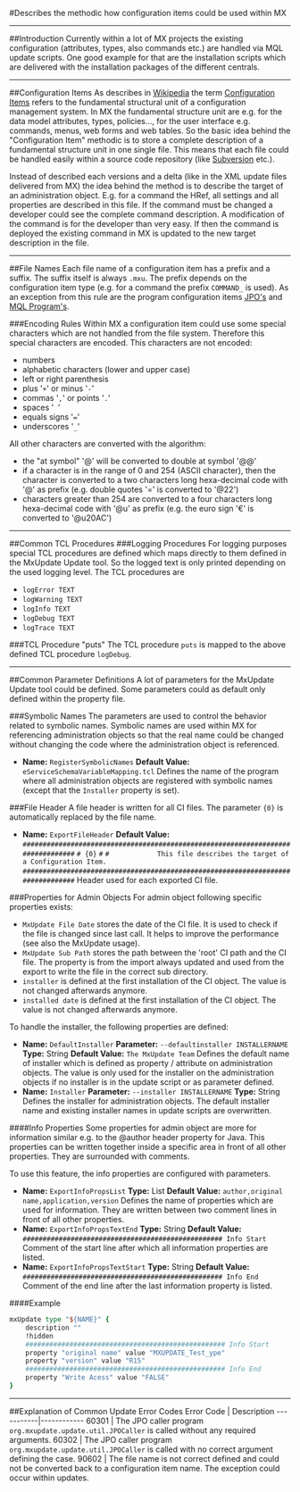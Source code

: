 <!--
 *
 *  This file is part of MxUpdate <http://www.mxupdate.org>.
 *
 *  MxUpdate is a deployment tool for a PLM platform to handle
 *  administration objects as single update files (configuration item).
 *
 *  Copyright (C) 2008-2016 The MxUpdate Team
 *
 *  The Manual of MxUpdate is licensed under a CC BY-NC-SA 4.0 license
 *  (Creative Commons Attribution-NonCommercial-ShareAlike 4.0 
 *  International 4.0 license).
 *
 *  You should have received a copy of the license along with this
 *  work. If not, see <http://creativecommons.org/licenses/by-nc-sa/4.0/>.
 *
-->

#Describes the methodic how configuration items could be used within MX

----
##Introduction
Currently within a lot of MX projects the existing configuration (attributes, types, also commands etc.) are handled via MQL update scripts. One good example for that are the installation scripts which are delivered with the installation packages of the different centrals.

----
##Configuration Items
As describes in [Wikipedia](http://www.wikipedia.org) the term [Configuration Items](http://en.wikipedia.org/wiki/Configuration_item) refers to the fundamental structural unit of a configuration management system. In MX the fundamental structure unit are e.g. for the data model attributes, types, policies..., for the user interface e.g. commands, menus, web forms and web tables. So the basic idea behind the "Configuration Item" methodic is to store a complete description of a fundamental structure unit in one single file. This means that each file could be handled easily within a source code repository (like [Subversion](http://subversion.tigris.org/) etc.).

Instead of described each versions and a delta (like in the XML update files delivered from MX) the idea behind the method is to describe the target of an administration object. E.g. for a command the HRef, all settings and all properties are described in this file. If the command must be changed a developer could see the complete command description. A modification of the command is for the developer than very easy. If then the command is deployed the existing command in MX is updated to the new target description in the file.

----
##File Names
Each file name of a configuration item has a prefix and a suffix. The suffix itself is always `.mxu`. The prefix depends on the configuration item type (e.g. for a command the prefix `COMMAND_` is used). As an exception from this rule are the program configuration items [JPO's](CI_Program_JPO.md) and [MQL Program's](CI_Program_MQL.md).

###Encoding Rules
Within MX a configuration item could use some special characters which are not handled from the file system. Therefore this special characters are encoded.
This characters are not encoded:
* numbers
* alphabetic characters (lower and upper case)
* left or right parenthesis
* plus '`+`' or minus '`-`'
* commas '`,`' or points '`.`'
* spaces '` `'
* equals signs '`=`'
* underscores '`_`'

All other characters are converted with the algorithm:
* the "at symbol" '@' will be converted to double at symbol '@@'
* if a character is in the range of 0 and 254 (ASCII character), then the character is converted to a two characters long hexa-decimal code with '@' as prefix (e.g. double quotes '=' is converted to '@22')
* characters greater than 254 are converted to a four characters long hexa-decimal code with '@u' as prefix (e.g. the euro sign '€' is converted to '@u20AC')

----
##Common TCL Procedures
###Logging Procedures
For logging purposes special TCL procedures are defined which maps directly to
them defined in the MxUpdate Update tool. So the logged text is only printed
depending on the used logging level. The TCL procedures are
* `logError TEXT`
* `logWarning TEXT`
* `logInfo TEXT`
* `logDebug TEXT`
* `logTrace TEXT`

###TCL Procedure "puts"
The TCL procedure `puts` is mapped to the above defined TCL procedure
`logDebug`.

----
##Common Parameter Definitions
A lot of parameters for the MxUpdate Update tool could be defined. Some parameters could as default only defined within the property file.

###Symbolic Names
The parameters are used to control the behavior related to symbolic names. Symbolic names are used within MX for referencing administration objects so that the real name could be changed without changing the code where the administration object is referenced.
*   **Name:** `RegisterSymbolicNames`
    **Default Value:** `eServiceSchemaVariableMapping.tcl`
    Defines the name of the program where all administration objects are registered with symbolic names (except that the `Installer` property is set).

###File Header
A file header is written for all CI files. The parameter `{0}` is automatically replaced by the file name.
*   **Name:** `ExportFileHeader`
    **Default Value:**   `################################################################################`
`# {0}`
`#`
`#            This file describes the target of a Configuration Item.`
`################################################################################`
    Header used for each exported CI file.

###Properties for Admin Objects
For admin object following specific properties exists:

* `MxUpdate File Date` stores the date of the CI file. It is used to check if the file is changed since last call. It helps to improve the performance (see also the MxUpdate usage).
* `MxUpdate Sub Path` stores the path between the 'root' CI path and the CI file. The property is from the import always updated and used from the export to write the file in the correct sub directory.
* `installer` is defined at the first installation of the CI object. The value is not changed afterwards anymore.
* `installed date` is defined at the first installation of the CI object. The value is not changed afterwards anymore.

To handle the installer, the following properties are defined:

*   **Name:** `DefaultInstaller`
    **Parameter:** `--defaultinstaller INSTALLERNAME`
    **Type:** String
    **Default Value:** `The MxUpdate Team`
    Defines the default name of installer which is defined as property / attribute on administration objects. The value is only used for the installer on the administration objects if no installer is in the update script or as parameter defined.
*   **Name:** `Installer`
    **Parameter:** `--installer INSTALLERNAME`
    **Type:** String
    Defines the installer for administration objects. The default installer name and existing installer names in update scripts are overwritten.


####Info Properties
Some properties for admin object are more for information similar e.g. to the @author header property for Java. This properties can be written together inside a specific area in front of all other properties. They are surrounded with comments.

To use this feature, the info properties are configured with parameters.

*   **Name:** `ExportInfoPropsList`
    **Type:** List
    **Default Value:** `author,original name,application,version`
    Defines the name of properties which are used for information. They are written between two comment lines in front of all other properties.
*   **Name:** `ExportInfoPropsTextEnd`
    **Type:** String
    **Default Value:** `################################################## Info Start`
    Comment of the start line after which all information properties are listed.
*   **Name:** `ExportInfoPropsTextStart`
    **Type:** String
    **Default Value:** `################################################## Info End`
    Comment of the end line after the last information property is listed.

####Example
```tcl
mxUpdate type "${NAME}" {
    description ""
    !hidden
    ################################################## Info Start
    property "original name" value "MXUPDATE_Test_ype"
    property "version" value "R15"
    ################################################## Info End
    property "Write Acess" value "FALSE"
}
```

----
##Explanation of Common Update Error Codes
Error Code | Description
-----------|------------
60301      | The JPO caller program `org.mxupdate.update.util.JPOCaller` is called without any required arguments.
60302      | The JPO caller program `org.mxupdate.update.util.JPOCaller` is called with no correct argument defining the case.
90602      | The file name is not correct defined and could not be converted back to a configuration item name. The exception could occur within updates.
